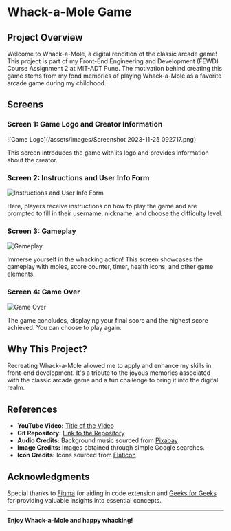 # Whack-a-Mole Game

## Project Overview

Welcome to Whack-a-Mole, a digital rendition of the classic arcade game! This project is part of my Front-End Engineering and Development (FEWD) Course Assignment 2 at MIT-ADT Pune. The motivation behind creating this game stems from my fond memories of playing Whack-a-Mole as a favorite arcade game during my childhood.

## Screens

### Screen 1: Game Logo and Creator Information

![Game Logo](/assets/images/Screenshot 2023-11-25 092717.png)

This screen introduces the game with its logo and provides information about the creator.

### Screen 2: Instructions and User Info Form

![Instructions and User Info Form](/path/to/screen2.png)

Here, players receive instructions on how to play the game and are prompted to fill in their username, nickname, and choose the difficulty level.

### Screen 3: Gameplay

![Gameplay](/path/to/screen3.png)

Immerse yourself in the whacking action! This screen showcases the gameplay with moles, score counter, timer, health icons, and other game elements.

### Screen 4: Game Over

![Game Over](/path/to/screen4.png)

The game concludes, displaying your final score and the highest score achieved. You can choose to play again.

## Why This Project?

Recreating Whack-a-Mole allowed me to apply and enhance my skills in front-end development. It's a tribute to the joyous memories associated with the classic arcade game and a fun challenge to bring it into the digital realm.

## References

- **YouTube Video:** [Title of the Video](https://www.youtube.com/watch?v=example)
- **Git Repository:** [Link to the Repository](https://github.com/example/repository)
- **Audio Credits:** Background music sourced from [Pixabay](https://pixabay.com/)
- **Image Credits:** Images obtained through simple Google searches.
- **Icon Credits:** Icons sourced from [Flaticon](https://www.flaticon.com/)

## Acknowledgments

Special thanks to [Figma](https://www.figma.com/) for aiding in code extension and [Geeks for Geeks](https://www.geeksforgeeks.org/) for providing valuable insights into essential concepts.

---

**Enjoy Whack-a-Mole and happy whacking!**
